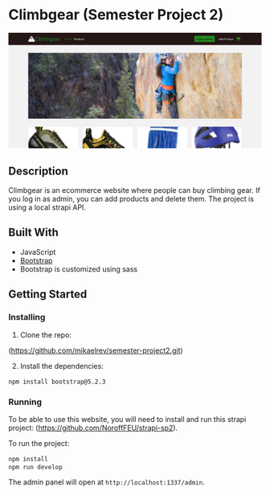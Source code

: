 # Climbgear (Semester Project 2)

![image](https://github.com/mikaelrev/semester-project2/blob/main/semester-project-2.png?raw=true)

## Description

Climbgear is an ecommerce website where people can buy climbing gear. If you log in as admin, you can add products and delete them. The project is using a local strapi API.

## Built With

- JavaScript
- [Bootstrap](https://getbootstrap.com)
- Bootstrap is customized using sass

## Getting Started

### Installing

1. Clone the repo:

(https://github.com/mikaelrev/semester-project2.git)

2. Install the dependencies:

```
npm install bootstrap@5.2.3
```

### Running

To be able to use this website, you will need to install and run this strapi project: (https://github.com/NoroffFEU/strapi-sp2).

To run the project:

```
npm install
npm run develop
```

The admin panel will open at `http://localhost:1337/admin`.
